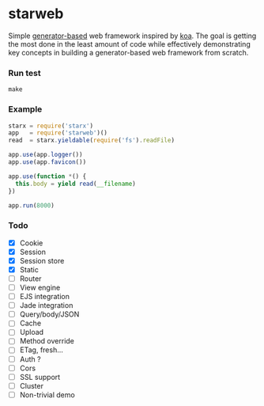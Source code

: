 starweb
=======

Simple [generator-based](https://developer.mozilla.org/en-US/docs/Web/JavaScript/Guide/Iterators_and_Generators) web framework inspired by [koa](https://github.com/koajs/koa). The goal is getting the most done in the least amount of code while effectively demonstrating key concepts in building a generator-based web framework from scratch.

### Run test

```
make
```

### Example

```javascript
starx = require('starx')
app   = require('starweb')()
read  = starx.yieldable(require('fs').readFile)

app.use(app.logger())
app.use(app.favicon())

app.use(function *() {
  this.body = yield read(__filename)
})

app.run(8000)
```

### Todo

- [x] Cookie
- [x] Session 
- [x] Session store
- [x] Static
- [ ] Router
- [ ] View engine
- [ ] EJS integration
- [ ] Jade integration
- [ ] Query/body/JSON
- [ ] Cache
- [ ] Upload
- [ ] Method override
- [ ] ETag, fresh...
- [ ] Auth ?
- [ ] Cors
- [ ] SSL support
- [ ] Cluster
- [ ] Non-trivial demo